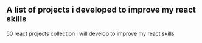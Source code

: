 ## A list of projects i developed to improve my react skills

50 react projects collection i will develop to improve my react skills